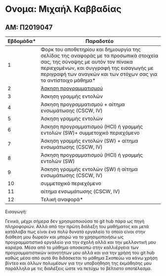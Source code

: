 # Ονομα: Μιχαήλ Καββαδίας

## ΑΜ: Π2019047



| Εβδομάδα* | Παραδοτέο |
| --- | --- |
| 1 | Φορκ του αποθετηρίου και δημιουργία της σελίδας της αναφοράς με τα προσωπικά στοιχεία σας, της σύνοψης με αυτόν τον πίνακα περιεχομένων, και συγγραφή της εισαγωγής με περιγραφή των αναγκών και των στόχων σας για το αντίστοιχο μάθημα* |
| 2 | [Άσκηση προγραμματισμού](https://github.com/Michail-Kavvadias/site/blob/2019047/_remix/button.md) |
| 3 | Άσκηση γραμμής εντολών |
| 4 | Άσκηση προγραμματισμού + αίτημα ενσωμάτωσης (CSCW, IV) |
| 5 | Άσκηση γραμμής εντολών |
| 6 | Άσκηση προγραμματισμού (HCI) ή γραμμής εντολών (SW)+ συμμετοχικό περιεχόμενο |
| 7 | Άσκηση γραμμής εντολών (SW) + αίτημα ενσωμάτωσης (CSCW, IV) |
| 8 | Άσκηση προγραμματισμού (HCI) ή γραμμής εντολών (SW) |
| 9 | Άσκηση γραμμής εντολών (SW) ή αίτημα ενσωμάτωσης (CSCW, IV) |
| 10 | συμμετοχικό περιεχόμενο |
| 11 | αίτημα ενσωμάτωσης (CSCW, IV) |
| 12 | Τελική αναφορά* |


Εισαγωγή:

Γενικά, μέχρι σήμερα δεν χρησιμοποιούσα το git hub πάρα ως πηγή πληροφοριών.
Αλλά από την πρώτη διάλεξη του μαθήματος και μετά κατάλαβα πως είναι ένα πολύ δυνατό εργαλείο το οποίο είναι στην διάθεση μου δωρεάν και
μπορώ να το χρησιμοποιήσω ως προγραμματιστικό εργαλείο για την σχολή αλλά και την μελλοντική μου καριέρα. Μέσα από το μάθημα αποσκοπώ στην
καλλιέργεια των προγραμματιστικών  ικανοτήτων μου αλλά και για την χρήση του git hub καθώς μέσα από αυτό θα διδάσκεται το μάθημα Σκοπεύω 
να κάνω χρήση βίντεο και άλλων πολυμέσων για την υποβοήθηση της εκμάθησης μου παράλληλα με τις διαλέξεις ώστε να πετύχω το βέλτιστο αποτέλεσμα.
